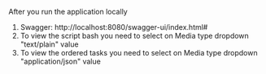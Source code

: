 After you run the application locally
1. Swagger: http://localhost:8080/swagger-ui/index.html#
2. To view the script bash you need to select on Media type dropdown "text/plain" value
3. To view the ordered tasks you need to select on Media type dropdown "application/json" value